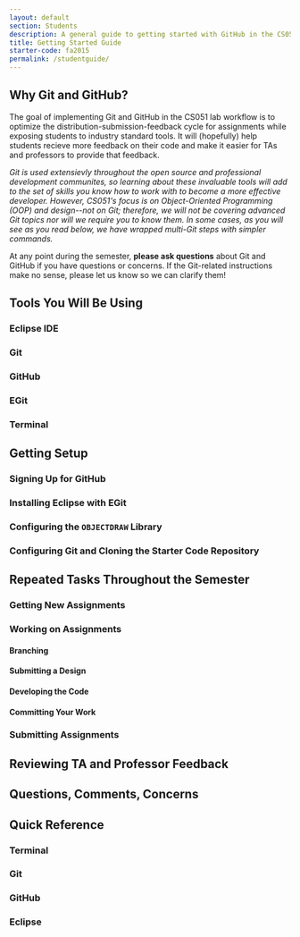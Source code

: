 ```yaml
---
layout: default
section: Students
description: A general guide to getting started with GitHub in the CS051 lab environment.
title: Getting Started Guide
starter-code: fa2015
permalink: /studentguide/
---
```


## Why Git and GitHub?

The goal of implementing Git and GitHub in the CS051 lab workflow is to
optimize the distribution-submission-feedback cycle for assignments while
exposing students to industry standard tools. It will (hopefully) help students
recieve more feedback on their code and make it easier for TAs and professors
to provide that feedback.

*Git is used extensievly throughout the open source and professional
development communites, so learning about these invaluable tools will add to
the set of skills you know how to work with to become a more effective
developer. However, CS051's focus is on Object-Oriented Programming (OOP) and
design--not on Git; therefore, we will not be covering advanced Git topics
nor will we require you to know them. In some cases, as you will see as you
read below, we have wrapped multi-Git steps with simpler commands.*

At any point during the semester, **please ask questions** about Git and GitHub
if you have questions or concerns. If the Git-related instructions make no
sense, please let us know so we can clarify them!

## Tools You Will Be Using

### Eclipse IDE

### Git

### GitHub

### EGit

### Terminal

## Getting Setup

### Signing Up for GitHub

### Installing Eclipse with EGit

### Configuring the `OBJECTDRAW` Library

### Configuring Git and Cloning the Starter Code Repository

## Repeated Tasks Throughout the Semester

### Getting New Assignments

### Working on Assignments

#### Branching

#### Submitting a Design

#### Developing the Code

#### Committing Your Work

### Submitting Assignments

## Reviewing TA and Professor Feedback

## Questions, Comments, Concerns

## Quick Reference

### Terminal

### Git

### GitHub

### Eclipse